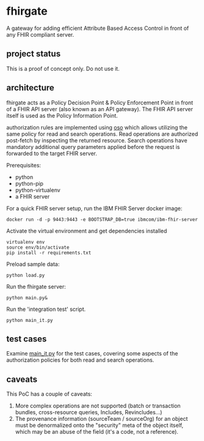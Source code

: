 # fhirgate

A gateway for adding efficient Attribute Based Access Control in front of any FHIR compliant server.

## project status

This is a proof of concept only. Do not use it.

## architecture

fhirgate acts as a Policy Decision Point & Policy Enforcement Point in front of a FHIR API server (also known as an API 
gateway). The FHIR API server itself is used as the Policy Information Point.

authorization rules are implemented using [oso](osohq.com) which allows utilizing the same policy for read and search 
operations. Read operations are authorized post-fetch by inspecting the returned resource. Search operations have 
mandatory additional query parameters applied before the request is forwarded to the target FHIR server.

Prerequisites:
- python
- python-pip
- python-virtualenv
- a FHIR server

For a quick FHIR server setup, run the IBM FHIR Server docker image:
```
docker run -d -p 9443:9443 -e BOOTSTRAP_DB=true ibmcom/ibm-fhir-server
```

Activate the virtual environment and get dependencies installed
```
virtualenv env
source env/bin/activate
pip install -r requirements.txt
```

Preload sample data:
```
python load.py
```

Run the fhirgate server:
```
python main.py&
```

Run the 'integration test' script.
```
python main_it.py
```

## test cases

Examine [main_it.py](main_it.py) for the test cases, covering some aspects of the authorization policies for both read
and search operations.

## caveats

This PoC has a couple of caveats: 
1. More complex operations are not supported (batch or transaction bundles, cross-resource queries, Includes, 
   Revincludes...)
2. The provenance information (sourceTeam / sourceOrg) for an object must be denormalized onto the "security" meta of 
   the object itself, which may be an abuse of the field (it's a code, not a reference). 